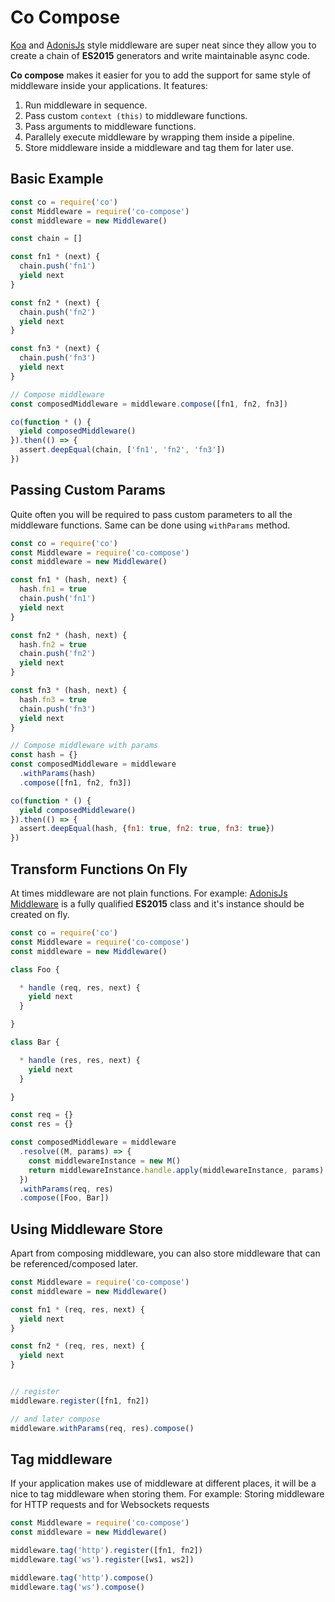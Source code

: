 # Co Compose

[Koa](http://koajs.com/) and [AdonisJs](http://adonisjs.com/) style middleware are super neat since they allow you to create a chain of **ES2015** generators and write maintainable async code.

**Co compose** makes it easier for you to add the support for same style of middleware inside your applications. It features:

1. Run middleware in sequence.
2. Pass custom `context (this)` to middleware functions.
3. Pass arguments to middleware functions.
4. Parallely execute middleware by wrapping them inside a pipeline.
5. Store middleware inside a middleware and tag them for later use.

## Basic Example

```javascript
const co = require('co')
const Middleware = require('co-compose')
const middleware = new Middleware()

const chain = []

const fn1 * (next) {
  chain.push('fn1')
  yield next
}

const fn2 * (next) {
  chain.push('fn2')
  yield next
}

const fn3 * (next) {
  chain.push('fn3')
  yield next
}

// Compose middleware
const composedMiddleware = middleware.compose([fn1, fn2, fn3])

co(function * () {
  yield composedMiddleware()
}).then(() => {
  assert.deepEqual(chain, ['fn1', 'fn2', 'fn3'])
})
```

## Passing Custom Params
Quite often you will be required to pass custom parameters to all the middleware functions. Same can be done using `withParams` method.

```javascript
const co = require('co')
const Middleware = require('co-compose')
const middleware = new Middleware()

const fn1 * (hash, next) {
  hash.fn1 = true
  chain.push('fn1')
  yield next
}

const fn2 * (hash, next) {
  hash.fn2 = true
  chain.push('fn2')
  yield next
}

const fn3 * (hash, next) {
  hash.fn3 = true
  chain.push('fn3')
  yield next
}

// Compose middleware with params
const hash = {}
const composedMiddleware = middleware
  .withParams(hash)
  .compose([fn1, fn2, fn3])

co(function * () {
  yield composedMiddleware()
}).then(() => {
  assert.deepEqual(hash, {fn1: true, fn2: true, fn3: true})
})
```

## Transform Functions On Fly
At times middleware are not plain functions. For example: [AdonisJs Middleware](http://adonisjs.com/docs/3.1/middleware#_creating_a_middleware) is a fully qualified **ES2015** class and it's instance should be created on fly.

```javascript
const co = require('co')
const Middleware = require('co-compose')
const middleware = new Middleware()

class Foo {

  * handle (req, res, next) {
    yield next
  }

}

class Bar {

  * handle (res, res, next) {
    yield next
  }

}

const req = {}
const res = {}

const composedMiddleware = middleware
  .resolve((M, params) => {
    const middlewareInstance = new M()
    return middlewareInstance.handle.apply(middlewareInstance, params)
  })
  .withParams(req, res)
  .compose([Foo, Bar])
```

## Using Middleware Store
Apart from composing middleware, you can also store middleware that can be referenced/composed later.

```javascript
const Middleware = require('co-compose')
const middleware = new Middleware()

const fn1 * (req, res, next) {
  yield next
}

const fn2 * (req, res, next) {
  yield next
}


// register
middleware.register([fn1, fn2])

// and later compose
middleware.withParams(req, res).compose()
```

## Tag middleware
If your application makes use of middleware at different places, it will be a nice to tag middleware when storing them. For example: Storing middleware for HTTP requests and for Websockets requests

```javascript
const Middleware = require('co-compose')
const middleware = new Middleware()

middleware.tag('http').register([fn1, fn2])
middleware.tag('ws').register([ws1, ws2])

middleware.tag('http').compose()
middleware.tag('ws').compose()
```
